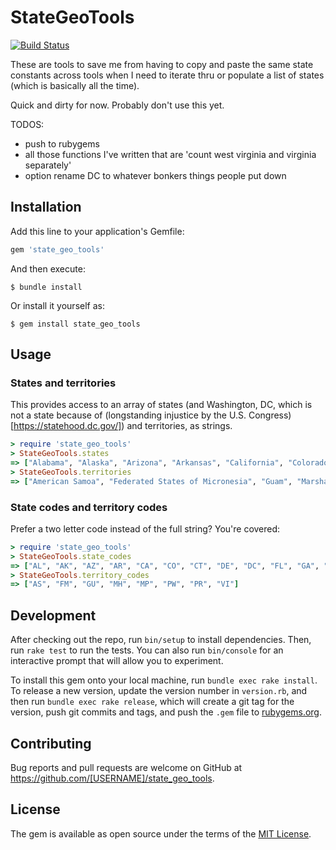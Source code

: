 # StateGeoTools

[![Build Status](https://travis-ci.org/colinxfleming/state_geo_tools.svg?branch=master)](https://travis-ci.org/colinxfleming/state_geo_tools)

These are tools to save me from having to copy and paste the same state
constants across tools when I need to iterate thru or populate a list of
states (which is basically all the time).

Quick and dirty for now. Probably don't use this yet.

TODOS:

* push to rubygems
* all those functions I've written that are 'count west virginia and virginia separately'
* option rename DC to whatever bonkers things people put down

## Installation

Add this line to your application's Gemfile:

```ruby
gem 'state_geo_tools' 
```

And then execute:

    $ bundle install

Or install it yourself as:

    $ gem install state_geo_tools

## Usage

### States and territories

This provides access to an array of states (and Washington, DC, which
is not a state because of (longstanding injustice by the U.S. Congress)[https://statehood.dc.gov/])
and territories, as strings.

```rb
> require 'state_geo_tools'
> StateGeoTools.states
=> ["Alabama", "Alaska", "Arizona", "Arkansas", "California", "Colorado", "Connecticut", "Delaware", "District of Columbia", "Florida", "Georgia", "Hawaii", "Idaho", "Illinois", "Indiana", "Iowa", "Kansas", "Kentucky", "Louisiana", "Maine", "Maryland", "Massachusetts", "Michigan", "Minnesota", "Mississippi", "Missouri", "Montana", "Nebraska", "Nevada", "New Hampshire", "New Jersey", "New Mexico", "New York", "North Carolina", "North Dakota", "Ohio", "Oklahoma", "Oregon", "Pennsylvania", "Rhode Island", "South Carolina", "South Dakota", "Tennessee", "Texas", "Utah", "Vermont", "Virginia", "Washington", "West Virginia", "Wisconsin", "Wyoming"]
> StateGeoTools.territories
=> ["American Samoa", "Federated States of Micronesia", "Guam", "Marshall Islands", "Northern Mariana Islands", "Palau", "Puerto Rico", "Virgin Islands"]
```

### State codes and territory codes

Prefer a two letter code instead of the full string? You're covered:

```rb
> require 'state_geo_tools'
> StateGeoTools.state_codes
=> ["AL", "AK", "AZ", "AR", "CA", "CO", "CT", "DE", "DC", "FL", "GA", "HI", "ID", "IL", "IN", "IA", "KS", "KY", "LA", "ME", "MD", "MA", "MI", "MN", "MS", "MO", "MT", "NE", "NV", "NH", "NJ", "NM", "NY", "NC", "ND", "OH", "OK", "OR", "PA", "RI", "SC", "SD", "TN", "TX", "UT", "VT", "VA", "WA", "WV", "WI", "WY"]
> StateGeoTools.territory_codes
=> ["AS", "FM", "GU", "MH", "MP", "PW", "PR", "VI"]
```

## Development

After checking out the repo, run `bin/setup` to install dependencies. Then, run
`rake test` to run the tests. You can also run `bin/console` for an interactive
prompt that will allow you to experiment.

To install this gem onto your local machine, run `bundle exec rake install`. To
release a new version, update the version number in `version.rb`, and then run
`bundle exec rake release`, which will create a git tag for the version, push
git commits and tags, and push the `.gem` file to [rubygems.org](https://rubygems.org).

## Contributing

Bug reports and pull requests are welcome on GitHub at https://github.com/[USERNAME]/state_geo_tools.

## License

The gem is available as open source under the terms of the [MIT License](http://opensource.org/licenses/MIT).

